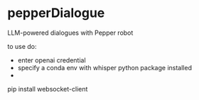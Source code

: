 # pepperDialogue
LLM-powered dialogues with Pepper robot

to use do:
 - enter openai credential
 - specify a conda env with whisper python package installed
 - 

pip install websocket-client

